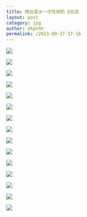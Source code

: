```yaml
---
title: 两台富士一次性相机 @北京
layout: post
category: jpg
author: dkphhh
permalink: /2023-09-27-17-16
---
```

![](https://cdn.jsdelivr.net/gh/dkphhh/img/imgformessage/20230927171225.jpg)


![](https://cdn.jsdelivr.net/gh/dkphhh/img/imgformessage/20230927171228.jpg)


![](https://cdn.jsdelivr.net/gh/dkphhh/img/imgformessage/20230927171231.jpg)


![](https://cdn.jsdelivr.net/gh/dkphhh/img/imgformessage/20230927171233.jpg)


![](https://cdn.jsdelivr.net/gh/dkphhh/img/imgformessage/20230927171236.jpg)


![](https://cdn.jsdelivr.net/gh/dkphhh/img/imgformessage/20230927171239.jpg)


![](https://cdn.jsdelivr.net/gh/dkphhh/img/imgformessage/20230927171242.jpg)


![](https://cdn.jsdelivr.net/gh/dkphhh/img/imgformessage/20230927171244.jpg)


![](https://cdn.jsdelivr.net/gh/dkphhh/img/imgformessage/20230927171246.jpg)


![](https://cdn.jsdelivr.net/gh/dkphhh/img/imgformessage/20230927171253.jpg)


![](https://cdn.jsdelivr.net/gh/dkphhh/img/imgformessage/20230927171255.jpg)


![](https://cdn.jsdelivr.net/gh/dkphhh/img/imgformessage/20230927171258.jpg)


![](https://cdn.jsdelivr.net/gh/dkphhh/img/imgformessage/20230927171300.jpg)


![](https://cdn.jsdelivr.net/gh/dkphhh/img/imgformessage/20230927171303.jpg)


![](https://cdn.jsdelivr.net/gh/dkphhh/img/imgformessage/20230927171306.jpg)
